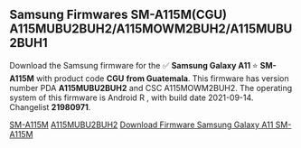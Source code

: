 <h2>Samsung Firmwares SM-A115M(CGU) A115MUBU2BUH2/A115MOWM2BUH2/A115MUBU2BUH1</h2>
Download the Samsung firmware for the ✅ <strong>Samsung Galaxy A11 </strong> ⭐ <strong>SM-A115M</strong> with product code <strong>CGU</strong> <strong> from Guatemala</strong>. This firmware has version number PDA <strong>A115MUBU2BUH2</strong> and CSC A115MOWM2BUH2. The operating system of this firmware is Android R , with build date 2021-09-14. Changelist <strong>21980971</strong>.


[SM-A115M](https://samfirm.shop/samsung/model/SM-A115M)
[A115MUBU2BUH2](https://samfirm.shop/samsung/pda/A115MUBU2BUH2)
[Download Firmware Samsung Galaxy A11 SM-A115M](https://samfirm.shop/samsung/firmware/456077)
